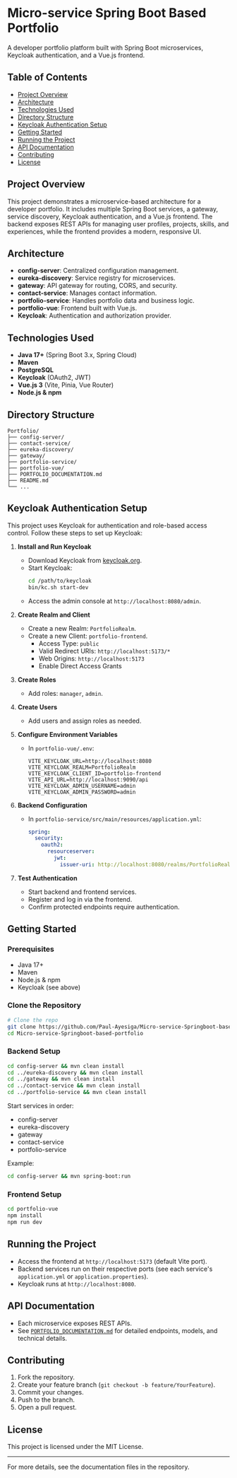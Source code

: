 # Micro-service Spring Boot Based Portfolio

A developer portfolio platform built with Spring Boot microservices, Keycloak authentication, and a Vue.js frontend.

## Table of Contents

- [Project Overview](#project-overview)
- [Architecture](#architecture)
- [Technologies Used](#technologies-used)
- [Directory Structure](#directory-structure)
- [Keycloak Authentication Setup](#keycloak-authentication-setup)
- [Getting Started](#getting-started)
- [Running the Project](#running-the-project)
- [API Documentation](#api-documentation)
- [Contributing](#contributing)
- [License](#license)

## Project Overview

This project demonstrates a microservice-based architecture for a developer portfolio. It includes multiple Spring Boot services, a gateway, service discovery, Keycloak authentication, and a Vue.js frontend. The backend exposes REST APIs for managing user profiles, projects, skills, and experiences, while the frontend provides a modern, responsive UI.

## Architecture

- **config-server**: Centralized configuration management.
- **eureka-discovery**: Service registry for microservices.
- **gateway**: API gateway for routing, CORS, and security.
- **contact-service**: Manages contact information.
- **portfolio-service**: Handles portfolio data and business logic.
- **portfolio-vue**: Frontend built with Vue.js.
- **Keycloak**: Authentication and authorization provider.

## Technologies Used
- **Java 17+** (Spring Boot 3.x, Spring Cloud)
- **Maven**
- **PostgreSQL**
- **Keycloak** (OAuth2, JWT)
- **Vue.js 3** (Vite, Pinia, Vue Router)
- **Node.js & npm**

## Directory Structure

```
Portfolio/
├── config-server/
├── contact-service/
├── eureka-discovery/
├── gateway/
├── portfolio-service/
├── portfolio-vue/
├── PORTFOLIO_DOCUMENTATION.md
├── README.md
└── ...
```

## Keycloak Authentication Setup

This project uses Keycloak for authentication and role-based access control. Follow these steps to set up Keycloak:

1. **Install and Run Keycloak**
   - Download Keycloak from [keycloak.org](https://www.keycloak.org/downloads).
   - Start Keycloak:
     ```sh
     cd /path/to/keycloak
     bin/kc.sh start-dev
     ```
   - Access the admin console at `http://localhost:8080/admin`.

2. **Create Realm and Client**
   - Create a new Realm: `PortfolioRealm`.
   - Create a new Client: `portfolio-frontend`.
     - Access Type: `public`
     - Valid Redirect URIs: `http://localhost:5173/*`
     - Web Origins: `http://localhost:5173`
     - Enable Direct Access Grants

3. **Create Roles**
   - Add roles: `manager`, `admin`.

4. **Create Users**
   - Add users and assign roles as needed.

5. **Configure Environment Variables**
   - In `portfolio-vue/.env`:
     ```
     VITE_KEYCLOAK_URL=http://localhost:8080
     VITE_KEYCLOAK_REALM=PortfolioRealm
     VITE_KEYCLOAK_CLIENT_ID=portfolio-frontend
     VITE_API_URL=http://localhost:9090/api
     VITE_KEYCLOAK_ADMIN_USERNAME=admin
     VITE_KEYCLOAK_ADMIN_PASSWORD=admin
     ```

6. **Backend Configuration**
   - In `portfolio-service/src/main/resources/application.yml`:
     ```yaml
     spring:
       security:
         oauth2:
           resourceserver:
             jwt:
               issuer-uri: http://localhost:8080/realms/PortfolioRealm
     ```

7. **Test Authentication**
   - Start backend and frontend services.
   - Register and log in via the frontend.
   - Confirm protected endpoints require authentication.

## Getting Started

### Prerequisites
- Java 17+
- Maven
- Node.js & npm
- Keycloak (see above)

### Clone the Repository

```sh
# Clone the repo
git clone https://github.com/Paul-Ayesiga/Micro-service-Springboot-based-portfolio.git
cd Micro-service-Springboot-based-portfolio
```

### Backend Setup

```sh
cd config-server && mvn clean install
cd ../eureka-discovery && mvn clean install
cd ../gateway && mvn clean install
cd ../contact-service && mvn clean install
cd ../portfolio-service && mvn clean install
```

Start services in order:
- config-server
- eureka-discovery
- gateway
- contact-service
- portfolio-service

Example:
```sh
cd config-server && mvn spring-boot:run
```

### Frontend Setup

```sh
cd portfolio-vue
npm install
npm run dev
```

## Running the Project

- Access the frontend at `http://localhost:5173` (default Vite port).
- Backend services run on their respective ports (see each service's `application.yml` or `application.properties`).
- Keycloak runs at `http://localhost:8080`.

## API Documentation

- Each microservice exposes REST APIs.
- See [`PORTFOLIO_DOCUMENTATION.md`](./PORTFOLIO_DOCUMENTATION.md) for detailed endpoints, models, and technical details.

## Contributing

1. Fork the repository.
2. Create your feature branch (`git checkout -b feature/YourFeature`).
3. Commit your changes.
4. Push to the branch.
5. Open a pull request.

## License

This project is licensed under the MIT License.

---

For more details, see the documentation files in the repository.
